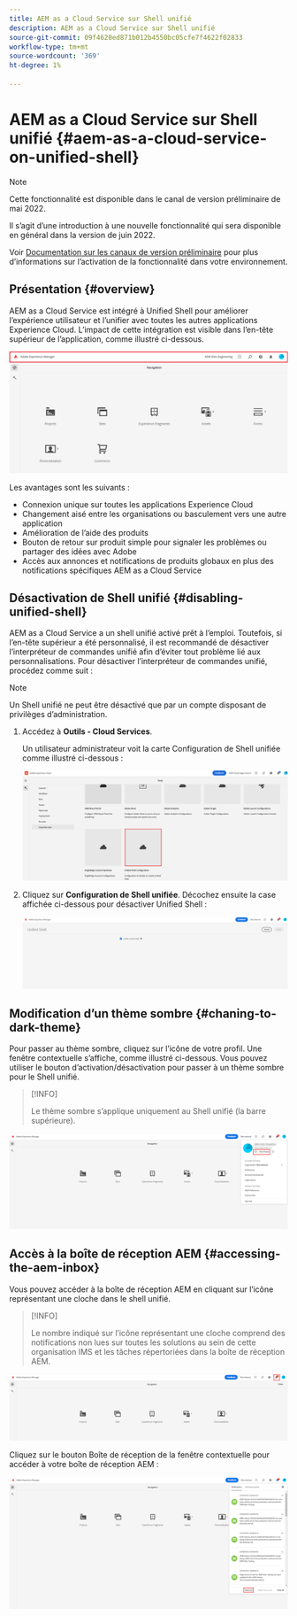 ```yaml
---
title: AEM as a Cloud Service sur Shell unifié
description: AEM as a Cloud Service sur Shell unifié
source-git-commit: 09f4620ed871b012b4550bc05cfe7f4622f02833
workflow-type: tm+mt
source-wordcount: '369'
ht-degree: 1%

---
```



# AEM as a Cloud Service sur Shell unifié {#aem-as-a-cloud-service-on-unified-shell}

>[!NOTE]
>Cette fonctionnalité est disponible dans le canal de version préliminaire de mai 2022.
>
>Il s’agit d’une introduction à une nouvelle fonctionnalité qui sera disponible en général dans la version de juin 2022.
>
>Voir [Documentation sur les canaux de version préliminaire](/help/release-notes/prerelease.md#enable-prerelease) pour plus d’informations sur l’activation de la fonctionnalité dans votre environnement.

## Présentation {#overview}

AEM as a Cloud Service est intégré à Unified Shell pour améliorer l’expérience utilisateur et l’unifier avec toutes les autres applications Experience Cloud. L’impact de cette intégration est visible dans l’en-tête supérieur de l’application, comme illustré ci-dessous.

![image](/help/overview/assets/unifiedshell1.png)

Les avantages sont les suivants :

* Connexion unique sur toutes les applications Experience Cloud
* Changement aisé entre les organisations ou basculement vers une autre application
* Amélioration de l’aide des produits
* Bouton de retour sur produit simple pour signaler les problèmes ou partager des idées avec Adobe
* Accès aux annonces et notifications de produits globaux en plus des notifications spécifiques AEM as a Cloud Service

## Désactivation de Shell unifié {#disabling-unified-shell}

AEM as a Cloud Service a un shell unifié activé prêt à l’emploi. Toutefois, si l’en-tête supérieur a été personnalisé, il est recommandé de désactiver l’interpréteur de commandes unifié afin d’éviter tout problème lié aux personnalisations. Pour désactiver l’interpréteur de commandes unifié, procédez comme suit :

>[!NOTE]
>Un Shell unifié ne peut être désactivé que par un compte disposant de privilèges d’administration.

1. Accédez à **Outils - Cloud Services**.

   Un utilisateur administrateur voit la carte Configuration de Shell unifiée comme illustré ci-dessous :

   ![image](/help/overview/assets/unifiedshell2.png)

1. Cliquez sur **Configuration de Shell unifiée**. Décochez ensuite la case affichée ci-dessous pour désactiver Unified Shell :

   ![image](/help/overview/assets/unifiedshell3.png)

## Modification d’un thème sombre {#chaning-to-dark-theme}

Pour passer au thème sombre, cliquez sur l’icône de votre profil. Une fenêtre contextuelle s’affiche, comme illustré ci-dessous. Vous pouvez utiliser le bouton d’activation/désactivation pour passer à un thème sombre pour le Shell unifié.

>[!INFO]
>
>Le thème sombre s’applique uniquement au Shell unifié (la barre supérieure).

![image](/help/overview/assets/unifiedshell4.png)

## Accès à la boîte de réception AEM {#accessing-the-aem-inbox}

Vous pouvez accéder à la boîte de réception AEM en cliquant sur l’icône représentant une cloche dans le shell unifié.

>[!INFO]
>
> Le nombre indiqué sur l’icône représentant une cloche comprend des notifications non lues sur toutes les solutions au sein de cette organisation IMS et les tâches répertoriées dans la boîte de réception AEM.

![image](/help/overview/assets/unifiedshell5.png)

Cliquez sur le bouton Boîte de réception de la fenêtre contextuelle pour accéder à votre boîte de réception AEM :

![image](/help/overview/assets/unifiedshell6.png)

